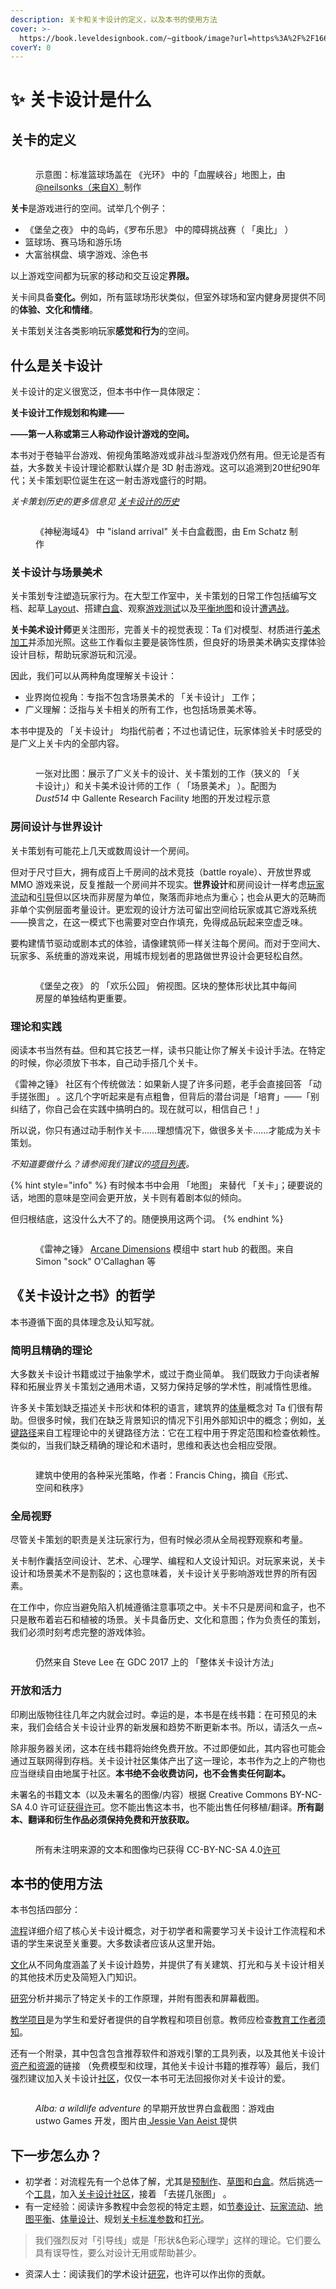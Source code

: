 ```yaml
---
description: 关卡和关卡设计的定义，以及本书的使用方法
cover: >-
  https://book.leveldesignbook.com/~gitbook/image?url=https%3A%2F%2F1666186240-files.gitbook.io%2F%7E%2Ffiles%2Fv0%2Fb%2Fgitbook-legacy-files%2Fo%2Fassets%252F-LtVT8pJjInrrHVCovzy%252F-MaE772K0MViEPpgnix1%252F-MaE7KkewAoItNRLzmYC%252FLDB_AndrewYoder_doorproblem_foothold_mapcontrol.png%3Falt%3Dmedia%26token%3D760dc20b-ee3d-407b-ae72-6db411790c6f&width=1024&dpr=2&quality=100&sign=60457f94&sv=1
coverY: 0
---
```


# ✨ 关卡设计是什么

## 关卡的定义

<figure><img src=".gitbook/assets/image (12).png" alt=""><figcaption><p>示意图：标准篮球场盖在 《光环》 中的「血腥峡谷」地图上，由 <a href="https://x.com/neilsonks/status/1658549380691968003">@neilsonks（来自X）</a>制作</p></figcaption></figure>

**关卡**是游戏进行的空间。试举几个例子：

* 《堡垒之夜》 中的岛屿，《罗布乐思》 中的障碍挑战赛（ 「奥比」 ）
* 篮球场、赛马场和游乐场
* 大富翁棋盘、填字游戏、涂色书

以上游戏空间都为玩家的移动和交互设定**界限。**

关卡间具备**变化。**&#x4F8B;如，所有篮球场形状类似，但室外球场和室内健身房提供不同的**体验、文化和情绪**。

关卡策划关注各类影响玩家**感觉和行为**的空间。



## 什么是关卡设计

关卡设计的定义很宽泛，但本书中作一具体限定：

**关卡设计工作规划和构建——**

**——第一人称或第三人称动作设计游戏的空间。**

本书对于卷轴平台游戏、俯视角策略游戏或非战斗型游戏仍然有用。但无论是否有益，大多数关卡设计理论都默认媒介是 3D 射击游戏。这可以追溯到20世纪90年代；关卡策划职位诞生在这一射击游戏盛行的时期。

_关卡策划历史的更多信息见_ [_关卡设计的历史_](culture/guan-qia-she-ji-de-li-shi.md)

<figure><img src=".gitbook/assets/image (13).png" alt=""><figcaption><p>《神秘海域4》 中 "island arrival" 关卡白盒截图，由 Em Schatz 制作</p></figcaption></figure>

### 关卡设计与场景美术

关卡策划专注塑造玩家行为。在大型工作室中，关卡策划的日常工作包括编写文档、起草[ Layout](process/layout/)、搭建[白盒](process/blockout/)、观察[游戏测试](process/blockout/playtesting/)以及[平衡地图](process/combat/map_balance.md)和设计[遭遇战](process/combat/encounter.md)。

**关卡美术设计师**更关注图形，完善关卡的视觉表现：Ta 们对模型、材质进行[美术加工](process/environment_art/)并添加光照。这些工作看似主要是装饰性质，但良好的场景美术确实支撑体验设计目标，帮助玩家游玩和沉浸。

因此，我们可以从两种角度理解关卡设计：

* 业界岗位视角：专指不包含场景美术的 「关卡设计」 工作；
* 广义理解：泛指与关卡相关的所有工作，也包括场景美术等。

本书中提及的 「关卡设计」 均指代前者；不过也请记住，玩家体验关卡时感受的是广义上关卡内的全部内容。

<figure><img src=".gitbook/assets/image (14).png" alt=""><figcaption><p>一张对比图：展示了广义关卡的设计、关卡策划的工作（狭义的 「关卡设计」）和关卡美术设计师的工作（ 「场景美术」 ）。配图为 <em>Dust514</em> 中 Gallente Research Facility 地图的开发过程示意</p></figcaption></figure>

### 房间设计与世界设计

关卡策划有可能花上几天或数周设计一个房间。

但对于尺寸巨大，拥有成百上千房间的战术竞技（battle royale）、开放世界或 MMO 游戏来说，反复推敲一个房间并不现实。**世界设计**和房间设计一样考虑[玩家流动](process/layout/flow/)和[引导](process/blockout/wayfinding.md)但以区块而非房屋为单位，聚落而非地点为重心；也会从更大的范畴而非单个实例层面考量设计。更宏观的设计方法可留出空间给玩家或其它游戏系统——换言之，在这一模式下也需要对空白作填充，免得成品玩起来空虚乏味。

要构建情节驱动或剧本式的体验，请像建筑师一样关注每个房间。而对于空间大、玩家多、系统重的游戏来说，用城市规划者的思路做世界设计会更轻松自然。

<figure><img src=".gitbook/assets/image (10).png" alt=""><figcaption><p>《堡垒之夜》 的 「欢乐公园」 俯视图。区块的整体形状比其中每间房屋的单独结构更重要。</p></figcaption></figure>

### 理论和实践

阅读本书当然有益。但和其它技艺一样，读书只能让你了解关卡设计手法。在特定的时候，你必须放下书本，自己动手搭几个关卡。

《雷神之锤》 社区有个传统做法：如果新人提了许多问题，老手会直接回答 「动手搓张图」 。这几个字听起来是有点粗鲁，但背后的潜台词是「培育」——「别纠结了，你自己会在实践中搞明白的。现在就可以，相信自己！」

所以说，你只有通过动手制作关卡……理想情况下，做很多关卡……才能成为关卡策划。

_不知道要做什么？请参阅我们建议的_[_项目列表_](learning/ji-hua-zhong-de-jiao-xue-xiang-mu/)_。_

{% hint style="info" %}
有时候本书中会用 「地图」 来替代 「关卡」；硬要说的话，地图的意味是空间会更开放，关卡则有着剧本似的倾向。

但归根结底，这没什么大不了的。随便换用这两个词。
{% endhint %}

<figure><img src=".gitbook/assets/image (11).png" alt=""><figcaption><p>《雷神之锤》 <a href="https://www.quaddicted.com/reviews/ad_v1_80p1final.html">Arcane Dimensions</a> 模组中 start hub 的截图。来自 Simon "sock" O'Callaghan 等</p></figcaption></figure>

## 《关卡设计之书》的哲学

本书遵循下面的具体理念及认知写就。

### 简明且精确的理论

大多数关卡设计书籍或过于抽象学术，或过于商业简单。 我们既致力于向读者解释和拓展业界关卡策划之通用术语，又努力保持足够的学术性，削减惰性思维。

许多关卡策划缺乏描述关卡形状和体积的语言，建筑界的[体量](process/blockout/massing/)概念对 Ta 们很有帮助。但很多时候，我们在缺乏背景知识的情况下引用外部知识中的概念；例如，[关键路径](process/layout/critical_path.md)来自工程理论中的关键路径方法：它在工程中用于界定范围和检查依赖性。类似的，当我们缺乏精确的理论和术语时，思维和表达也会相应受限。

<figure><img src=".gitbook/assets/image (18).png" alt=""><figcaption><p>建筑中使用的各种采光策略，作者：Francis Ching，摘自《形式、空间和秩序》</p></figcaption></figure>

### 全局视野

尽管关卡策划的职责是关注玩家行为，但有时候必须从全局视野观察和考量。

关卡制作囊括空间设计、艺术、心理学、编程和人文设计知识。对玩家来说，关卡设计和场景美术不是割裂的；这也意味着，关卡设计关乎影响游戏世界的所有因素。

在工作中，你应当避免陷入机械遵循注意事项之中。关卡不只是房间和盒子，也不只是散布着岩石和植被的场景。关卡具备历史、文化和意图；作为负责任的策划，我们必须时刻考虑完整的游戏体验。

<figure><img src=".gitbook/assets/image (15).png" alt=""><figcaption><p>仍然来自 Steve Lee 在 GDC 2017 上的 「整体关卡设计方法」</p></figcaption></figure>

### 开放和活力

印刷出版物往往几年之内就会过时。幸运的是，本书是在线书籍：在可预见的未来，我们会结合关卡设计业界的新发展和趋势不断更新本书。所以，请活久一点\~

除非服务器关闭，这本在线书籍将始终免费开放。不过即便如此，其内容也可能会通过互联网得到存档。关卡设计社区集体产出了这一理论，本书作为之上的产物也应当继续自由地属于社区。**本书绝不会收费访问，也不会售卖任何副本。**

未署名的书籍文本（以及未署名的图像/内容）根据 Creative Commons BY-NC-SA 4.0 许可证[获得许可](https://book.leveldesignbook.com/appendix/license)。您不能出售这本书，也不能出售任何移植/翻译。**所有副本、翻译和衍生作品必须保持免费和开放获取。**

<figure><img src=".gitbook/assets/image (16).png" alt=""><figcaption><p>所有未注明来源的文本和图像均已获得 CC-BY-NC-SA 4.0<a href="https://book.leveldesignbook.com/appendix/license">许可</a></p></figcaption></figure>

## 本书的使用方法

本书包括四部分：

[流程](broken-reference)详细介绍了核心关卡设计概念，对于初学者和需要学习关卡设计工作流程和术语的学生来说至关重要。大多数读者应该从这里开始。

[文化](broken-reference)从不同角度涵盖了关卡设计趋势，并提供了有关建筑、打光和与关卡设计相关的其他技术历史及简短入门知识。

[研究](broken-reference)分析并揭示了特定关卡的工作原理，并附有图表和屏幕截图。

[教学项目](learning/ji-hua-zhong-de-jiao-xue-xiang-mu/)是为学生和爱好者提供的自学教程和项目创意。教师应检查[教育工作者须知](learning/jiao-yu-gong-zuo-zhe-xu-zhi.md)。

还有一个附录，其中包含包含推荐软件和游戏引擎的工具列表，以及其他关卡设计[资产和资源](appendix/zi-chan-yu-zi-yuan.md)的链接 （免费模型和纹理，其他关卡设计书籍的推荐等）最后，我们强烈建议加入关卡设计[社区](appendix/she-qu.md)，仅仅一本书可无法回报你对关卡设计的爱。

<figure><img src=".gitbook/assets/image (17).png" alt=""><figcaption><p><em>Alba: a wildlife adventure</em> 的早期开放世界白盒截图：游戏由 ustwo Games 开发，图片由<a href="https://medium.com/@ustwogames/the-environment-art-of-alba-a-wildlife-adventure-6bddd8b56955"> Jessie Van Aeist </a>提供</p></figcaption></figure>

## 下一步怎么办？

* 初学者：对流程先有一个总体了解，尤其是[预制作](process/pre_production/)、[草图](process/layout/)和[白盒](process/blockout/)。然后挑选一个[工具](appendix/gong-ju.md)，加入[关卡设计社区](appendix/she-qu.md)，接着 「去搓几张图」 。
* 有一定经验：阅读许多教程中会忽视的特定主题，如[节奏设计](process/pre_production/pacing.md)、[玩家流动](process/layout/flow/)、[地图平衡](process/combat/map_balance.md)、[体量设计](process/blockout/massing/)、规划[关卡标准参数](process/blockout/metrics.md)和[打光](process/lighting/)。

> 我们强烈反对「引导线」或是「形状&色彩心理学」这样的理论。它们要么具有误导性，要么对设计无用或帮助甚少。

* 资深人士：阅读我们的学术设计[研究](process/pre_production/research.md)，也许可以作出你的贡献。



